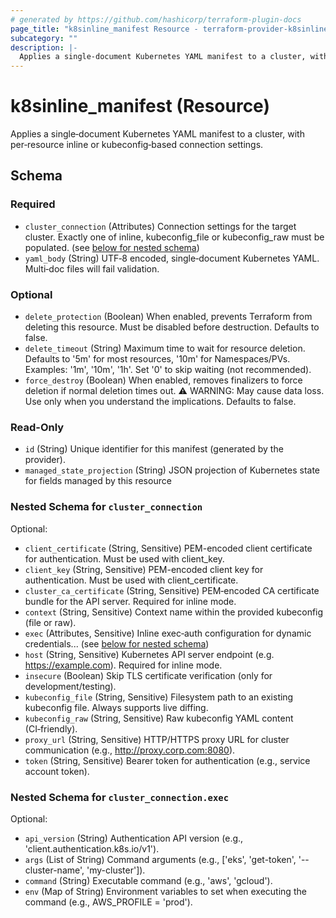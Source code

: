 ```yaml
---
# generated by https://github.com/hashicorp/terraform-plugin-docs
page_title: "k8sinline_manifest Resource - terraform-provider-k8sinline"
subcategory: ""
description: |-
  Applies a single‑document Kubernetes YAML manifest to a cluster, with per‑resource inline or kubeconfig‑based connection settings.
---
```


# k8sinline_manifest (Resource)

Applies a single‑document Kubernetes YAML manifest to a cluster, with per‑resource inline or kubeconfig‑based connection settings.



<!-- schema generated by tfplugindocs -->
## Schema

### Required

- `cluster_connection` (Attributes) Connection settings for the target cluster. Exactly one of inline, kubeconfig_file or kubeconfig_raw must be populated. (see [below for nested schema](#nestedatt--cluster_connection))
- `yaml_body` (String) UTF‑8 encoded, single‑document Kubernetes YAML. Multi‑doc files will fail validation.

### Optional

- `delete_protection` (Boolean) When enabled, prevents Terraform from deleting this resource. Must be disabled before destruction. Defaults to false.
- `delete_timeout` (String) Maximum time to wait for resource deletion. Defaults to '5m' for most resources, '10m' for Namespaces/PVs. Examples: '1m', '10m', '1h'. Set '0' to skip waiting (not recommended).
- `force_destroy` (Boolean) When enabled, removes finalizers to force deletion if normal deletion times out. ⚠️ WARNING: May cause data loss. Use only when you understand the implications. Defaults to false.

### Read-Only

- `id` (String) Unique identifier for this manifest (generated by the provider).
- `managed_state_projection` (String) JSON projection of Kubernetes state for fields managed by this resource

<a id="nestedatt--cluster_connection"></a>
### Nested Schema for `cluster_connection`

Optional:

- `client_certificate` (String, Sensitive) PEM-encoded client certificate for authentication. Must be used with client_key.
- `client_key` (String, Sensitive) PEM-encoded client key for authentication. Must be used with client_certificate.
- `cluster_ca_certificate` (String, Sensitive) PEM‑encoded CA certificate bundle for the API server. Required for inline mode.
- `context` (String, Sensitive) Context name within the provided kubeconfig (file or raw).
- `exec` (Attributes, Sensitive) Inline exec‑auth configuration for dynamic credentials... (see [below for nested schema](#nestedatt--cluster_connection--exec))
- `host` (String, Sensitive) Kubernetes API server endpoint (e.g. https://example.com). Required for inline mode.
- `insecure` (Boolean) Skip TLS certificate verification (only for development/testing).
- `kubeconfig_file` (String, Sensitive) Filesystem path to an existing kubeconfig file. Always supports live diffing.
- `kubeconfig_raw` (String, Sensitive) Raw kubeconfig YAML content (CI‑friendly).
- `proxy_url` (String, Sensitive) HTTP/HTTPS proxy URL for cluster communication (e.g., http://proxy.corp.com:8080).
- `token` (String, Sensitive) Bearer token for authentication (e.g., service account token).

<a id="nestedatt--cluster_connection--exec"></a>
### Nested Schema for `cluster_connection.exec`

Optional:

- `api_version` (String) Authentication API version (e.g., 'client.authentication.k8s.io/v1').
- `args` (List of String) Command arguments (e.g., ['eks', 'get-token', '--cluster-name', 'my-cluster']).
- `command` (String) Executable command (e.g., 'aws', 'gcloud').
- `env` (Map of String) Environment variables to set when executing the command (e.g., AWS_PROFILE = 'prod').
